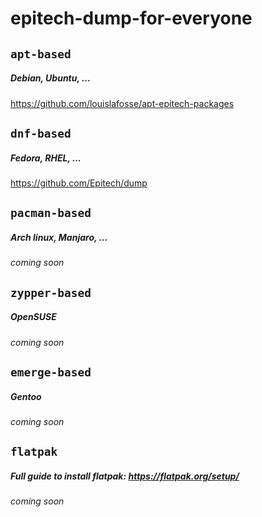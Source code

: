 # epitech-dump-for-everyone

## `apt-based`
##### Debian, Ubuntu, ...
https://github.com/louislafosse/apt-epitech-packages

## `dnf-based`
##### Fedora, RHEL, ...
https://github.com/Epitech/dump

## `pacman-based`
##### Arch linux, Manjaro, ...
*coming soon*

## `zypper-based`
##### OpenSUSE
*coming soon*

## `emerge-based`
##### Gentoo
*coming soon*

## `flatpak`
##### Full guide to install flatpak: https://flatpak.org/setup/
*coming soon*
